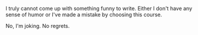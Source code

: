 I truly cannot come up with something funny to write.
Either I don't have any sense of humor or I've made a mistake by choosing this course.


No, I'm joking. No regrets.
